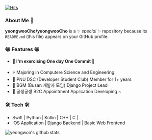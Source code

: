 
[![Hits](https://hits.seeyoufarm.com/api/count/incr/badge.svg?url=https%3A%2F%2Fgithub.com%2FyeongwooCho&count_bg=%23289CDD&title_bg=%23555555&icon=&icon_color=%232B2A2A&title=hits&edge_flat=false)](https://hits.seeyoufarm.com)

### About Me 👋
**yeongwooCho/yeongwooCho** is a ✨ _special_ ✨ repository because its `README.md` (this file) appears on your GitHub profile.

### 😁 Features 😁
- #### 🌱 I'm exercising One day One Commit 🌱
- ⚡ Majoring in Computere Science and Engineering.
- 👯 PNU DSC (Developer Student Club) Member for 1+ years
- 🔭 BGM (Busan 개발자 모임) Django Project Lead
- 📱 공생공생 B2C Appointment Application Developing ~

### 🛠 Tech 🛠
- Swift | Python | Kotlin | C++ | C |
- IOS Application | Django Backend | Basic Web Frontend


![yeongwoo's github stats](https://github-readme-stats.vercel.app/api?username=yeongwooCho&show_icons=true)
